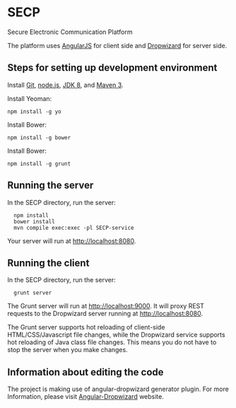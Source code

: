 # SECP
Secure Electronic Communication Platform

The platform uses [AngularJS](http://angularjs.org) for client side and [Dropwizard](http://www.dropwizard.io) for server side.

##	Steps for setting up development environment
Install [Git](http://git-scm.com), [node.js](http://nodejs.org), [JDK 8](https://www.java.com), and [Maven 3](http://maven.apache.org/).

Install Yeoman:

    npm install -g yo

Install Bower:

    npm install -g bower

Install Bower:

    npm install -g grunt

## Running the server

In the SECP directory, run the server:

      npm install
      bower install
      mvn compile exec:exec -pl SECP-service

Your server will run at [http://localhost:8080](http://localhost:8080).

## Running the client

In the SECP directory, run the server:

      grunt server

The Grunt server will run at [http://localhost:9000](http://localhost:9000).  It will proxy REST requests to the Dropwizard server running at [http://localhost:8080](http://localhost:8080).

The Grunt server supports hot reloading of client-side HTML/CSS/Javascript file changes, while the Dropwizard service supports hot reloading of Java class file changes. This means you do not have to stop the server when you make changes.

##	Information about editing the code

The project is making use of angular-dropwizard generator plugin. For more Information, please visit [Angular-Dropwizard](https://www.npmjs.com/package/generator-angular-dropwizard) website.
